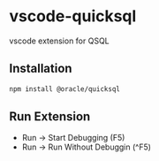# vscode-quicksql
 vscode extension for QSQL

## Installation

```bash
npm install @oracle/quicksql
```

## Run Extension

- Run -> Start Debugging (F5)
- Run -> Run Without Debuggin (^F5)